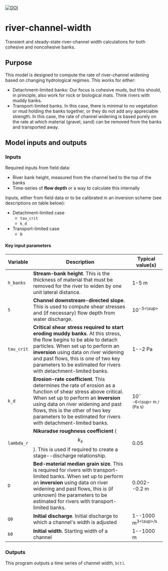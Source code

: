 [![DOI](https://zenodo.org/badge/261265317.svg)](https://zenodo.org/badge/latestdoi/261265317)

# river-channel-width
Transient and steady-state river-channel width calculations for both cohesive and noncohesive banks.

## Purpose

This model is designed to compute the rate of river-channel widening based on changing hydrological regimes. This works for either:
* Detachment-limited banks: Our focus is cohesive muds, but this should, in principle, also work for rock or biological mats. Think rivers with muddy banks.
* Transport-limited banks. In this case, there is minimal to no vegetation or mud holding the banks together, or they do not add any appreciable strength. In this case, the rate of channel widening is based purely on the rate at which material (gravel, sand) can be removed from the banks and transported away.

## Model inputs and outputs

### Inputs

Required inputs from field data:
* River bank height, measured from the channel bed to the top of the banks
* Time-series of **flow depth** or a way to calculate this internally

Inputs, either from field data or to be calibrated in an inversion scheme (see descriptions on table below):
* Detachment-limited case
  * `tau_crit`
  * `k_d`
* Transport-limited case
  * `D`

#### Key input parameters

| **Variable** 	| **Description**                                                                                                                                                                                                                                                                                                   	| **Typical value(s)**        	|
|--------------	|-------------------------------------------------------------------------------------------------------------------------------------------------------------------------------------------------------------------------------------------------------------------------------------------------------------------	|-----------------------------	|
| `h_banks`    	| **Stream-bank height**. This is the thickness of material that must be removed for the river to widen by one unit lateral distance.                                                                                                                                                                               	| 1-5 m                       	|
| `S`          	| **Channel downstream-directed slope**. This is used to compute shear stresses and (if necessary) flow depth from water discharge.                                                                                                                                                                                 	| 10<sup>-3<\sup>             	|
| `tau_crit`   	| **Critical shear stress required to start eroding muddy banks**. At this stress, the flow begins to be able to detach particles. When set up to perform an **inversion** using data on river widening and past flows, this is one of two key parameters to be estimated for rivers with detachment-limited banks. 	| 1--2 Pa                     	|
| `k_d`        	| **Erosion-rate coefficient**. This determines the rate of erosion as a function of shear stress above critical. When set up to perform an **inversion** using data on river widening and past flows, this is the other of two key parameters to be estimated for rivers with detachment-limited banks.            	| 10<sup>--6<\sup> m / (Pa s) 	|
| `lambda_r`   	| **Nikuradse roughness coefficient** ($$k_s$$). This is used if required to create a stage--discharge relationship.                                                                                                                                                                                                	| 0.05                        	|
| `D`          	| **Bed-material median grain size**. This is required for rivers with transport-limited banks. When set up to perform an **inversion** using data on river widening and past flows, this is (if unknown) the parameters to be estimated for rivers with transport-limited banks.                                   	| 0.002--0.2 m                	|
| `Q0`         	| **Initial discharge**. Initial discharge to which a channel's width is adjusted                                                                                                                                                                                                                                   	| 1--1000 m<sup>3<\sup>/s     	|
| `b0`         	| **Initial width**. Starting width of a channel                                                                                                                                                                                                                                                                    	| 1--1000 m                   	|

### Outputs

This program outputs a time series of channel width, `b(t)`.
